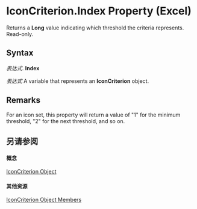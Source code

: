 
# IconCriterion.Index Property (Excel)

Returns a  **Long** value indicating which threshold the criteria represents. Read-only.


## Syntax

 _表达式_. **Index**

 _表达式_ A variable that represents an **IconCriterion** object.


## Remarks

For an icon set, this property will return a value of "1" for the minimum threshold, "2" for the next threshold, and so on.


## 另请参阅


#### 概念


[IconCriterion Object](3517d900-4d84-2ded-ccb1-a3d78d3f6c09.md)
#### 其他资源


[IconCriterion Object Members](http://msdn.microsoft.com/library/9d7bd403-f037-ba4e-c2db-ec19d64d9315%28Office.15%29.aspx)